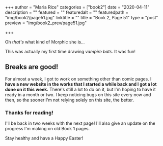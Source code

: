 +++
author = "Maria Rice"
categories = ["book2"]
date = "2020-04-11"
description = ""
featured = ""
featuredalt = ""
featuredpath = "img/book2/page51.jpg"
linktitle = ""
title = "Book 2, Page 51"
type = "post"
preview = "img/book2_prev/page51.jpg"

+++

Oh _that's_ what kind of Morphic she is...

This was actually my first time drawing _vampire bats_. It was fun!

## Breaks are good!

For almost a week, I got to work on something other than comic pages. 
**I have a new website in the works that I started a while back and I got a lot done on it this week.**
There's still a lot to do on it, but I'm hoping to have it ready in a month or two. 
I keep noticing bugs on this site every now and then, so the sooner I'm not relying solely on this site, the better. 

### Thanks for reading!

I'll be back in two weeks with the next page! I'll also give an update on the progress I'm making on old Book 1 pages. 

Stay healthy and have a Happy Easter!

